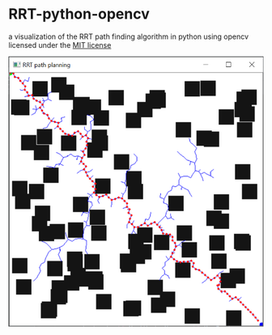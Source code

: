 # RRT-python-opencv
a visualization of the RRT path finding algorithm in python using opencv
licensed under the [MIT license](LICENSE)

![](RRT-opencv-python.PNG)

